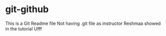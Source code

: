 # git-github
This is a Git Readme file
Not having .git file as instructor Reshmaa showed in the tutorial
Ufff
